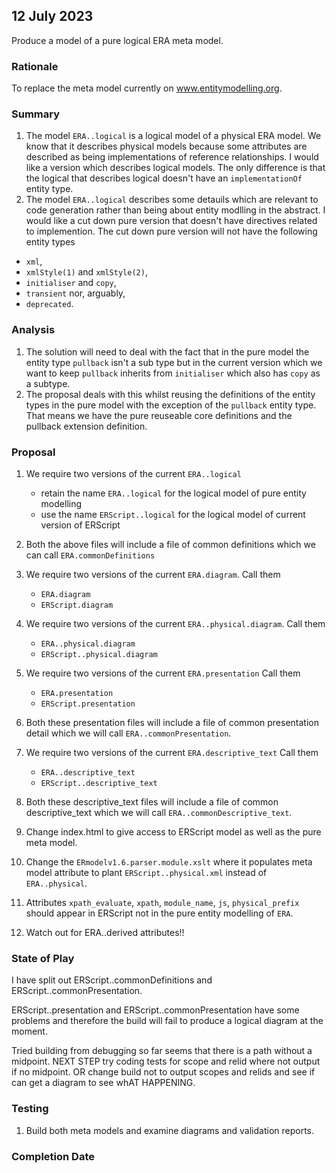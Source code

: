 

## 12 July 2023

Produce a  model of a pure logical ERA meta model.

### Rationale 
To replace the meta model currently on www.entitymodelling.org.

### Summary
1. The model `ERA..logical` is a logical model of a physical ERA model. We know that it describes physical models because
some attributes are described as being implementations of reference relationships. I would like a version which describes logical models. The only difference is that the logical that describes logical doesn't have an `implementationOf` entity type.
2. The model `ERA..logical` describes some detauils which are relevant to code generation rather than being about entity modlling in the abstract. I would like a cut down pure version that doesn't have directives related to implemention.  The cut down pure version will not have the following entity types
- `xml`,
- `xmlStyle(1)` and `xmlStyle(2)`,
- `initialiser` and `copy`,
- `transient`
nor, arguably,
- `deprecated`.

### Analysis
1. The solution will need to deal with the fact that in the pure model the entity type `pullback` isn't a sub type but in
the current version which we want to keep `pullback` inherits from `initialiser` which also has `copy` as a subtype.
2. The proposal deals with this whilst reusing the definitions of the entity types in the pure model with the exception of the `pullback` entity type. That means we have the pure reuseable core definitions and the pullback extension definition.  


### Proposal
1. We require two versions of the current `ERA..logical` 
	- retain the name `ERA..logical` for the logical model of pure entity modelling
	- use the name `ERScript..logical` for the logical model of current version of ERScript 
2. Both the above files will include a file of common definitions which we can call `ERA.commonDefinitions`
3. We require two versions of the current `ERA.diagram`. Call them
	- `ERA.diagram`
	- `ERScript.diagram`
3. We require two versions of the current `ERA..physical.diagram`. Call them
	- `ERA..physical.diagram`
	- `ERScript..physical.diagram`
4. We require two versions of the current `ERA.presentation` Call them
	- `ERA.presentation` 
	- `ERScript.presentation` 
5. Both these presentation files will include a file of common presentation detail which we will call `ERA..commonPresentation`.
4. We require two versions of the current `ERA.descriptive_text` Call them
	- `ERA..descriptive_text` 
	- `ERScript..descriptive_text` 
5. Both these descriptive_text files will include a file of common descriptive_text which we will call `ERA..commonDescriptive_text`.
6. Change index.html to give access to ERScript model as well as the pure meta model. 
7. Change the `ERmodelv1.6.parser.module.xslt` where it populates meta model attribute to plant `ERScript..physical.xml` instead of `ERA..physical`.

8. Attributes `xpath_evaluate`, `xpath`, `module_name`, `js`, `physical_prefix` should appear in ERScript not in the pure entity modelling of `ERA`.

9. Watch out for ERA..derived attributes!!


### State of Play

I have split out ERScript..commonDefinitions and ERScript..commonPresentation. 

ERScript..presentation and ERScript..commonPresentation have some problems and therefore the build will fail to produce a logical diagram at the moment.

Tried building from debugging so far seems that there is a path without a midpoint. 
NEXT STEP try coding tests for scope and relid where not output if no midpoint. OR change build not to output scopes and relids and see if can get a diagram to see whAT HAPPENING.


### Testing
1. Build both meta models and examine diagrams and validation reports.

### Completion Date



